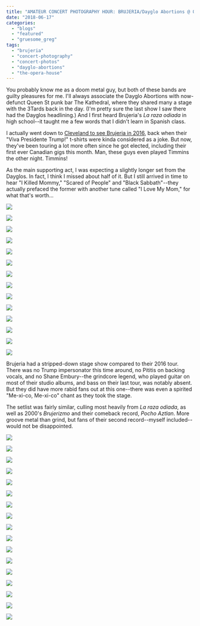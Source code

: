 ```yaml
---
title: "AMATEUR CONCERT PHOTOGRAPHY HOUR: BRUJERIA/Dayglo Abortions @ Opera House, June 16, 2018"
date: "2018-06-17"
categories: 
  - "blogs"
  - "featured"
  - "gruesome_greg"
tags: 
  - "brujeria"
  - "concert-photography"
  - "concert-photos"
  - "dayglo-abortions"
  - "the-opera-house"
---
```


You probably know me as a doom metal guy, but both of these bands are guilty pleasures for me. I'll always associate the Dayglo Abortions with now-defunct Queen St punk bar The Kathedral, where they shared many a stage with the 3Tards back in the day. (I'm pretty sure the last show I saw there had the Dayglos headlining.) And I first heard Brujeria's _La raza odiada_ in high school--it taught me a few words that I didn't learn in Spanish class.

I actually went down to [Cleveland to see Brujeria in 2016](https://hellbound.ca/2016/10/amateur-concert-photography-hour-brujeriacattle-decapitationpinata-protest-agora-cleveland-october-6-2016/), back when their "Viva Presidente Trump!" t-shirts were kinda considered as a joke. But now, they've been touring a lot more often since he got elected, including their first ever Canadian gigs this month. Man, these guys even played Timmins the other night. Timmins!

As the main supporting act, I was expecting a slightly longer set from the Dayglos. In fact, I think I missed about half of it. But I still arrived in time to hear "I Killed Mommy," "Scared of People" and "Black Sabbath"--they actually prefaced the former with another tune called "I Love My Mom," for what that's worth...

[![](https://hellbound.ca/wp-content/uploads/2018/06/IMG_0894-1024x768.jpg)](https://hellbound.ca/wp-content/uploads/2018/06/IMG_0894.jpg)

[![](https://hellbound.ca/wp-content/uploads/2018/06/IMG_0895.jpg)](https://hellbound.ca/wp-content/uploads/2018/06/IMG_0895.jpg)

[![](https://hellbound.ca/wp-content/uploads/2018/06/IMG_0896.jpg)](https://hellbound.ca/wp-content/uploads/2018/06/IMG_0896.jpg)

[![](https://hellbound.ca/wp-content/uploads/2018/06/IMG_0898.jpg)](https://hellbound.ca/wp-content/uploads/2018/06/IMG_0898.jpg)

[![](https://hellbound.ca/wp-content/uploads/2018/06/IMG_0900.jpg)](https://hellbound.ca/wp-content/uploads/2018/06/IMG_0900.jpg)

[![](https://hellbound.ca/wp-content/uploads/2018/06/IMG_0904.jpg)](https://hellbound.ca/wp-content/uploads/2018/06/IMG_0904.jpg)

[![](https://hellbound.ca/wp-content/uploads/2018/06/IMG_0907.jpg)](https://hellbound.ca/wp-content/uploads/2018/06/IMG_0907.jpg)

[![](https://hellbound.ca/wp-content/uploads/2018/06/IMG_0908.jpg)](https://hellbound.ca/wp-content/uploads/2018/06/IMG_0908.jpg)

[![](https://hellbound.ca/wp-content/uploads/2018/06/IMG_0910.jpg)](https://hellbound.ca/wp-content/uploads/2018/06/IMG_0910.jpg)

[![](https://hellbound.ca/wp-content/uploads/2018/06/IMG_0913-1024x768.jpg)](https://hellbound.ca/wp-content/uploads/2018/06/IMG_0913.jpg)

[![](https://hellbound.ca/wp-content/uploads/2018/06/IMG_0914-1024x768.jpg)](https://hellbound.ca/wp-content/uploads/2018/06/IMG_0914.jpg)

[![](https://hellbound.ca/wp-content/uploads/2018/06/IMG_0920.jpg)](https://hellbound.ca/wp-content/uploads/2018/06/IMG_0920.jpg)

[![](https://hellbound.ca/wp-content/uploads/2018/06/IMG_0921.jpg)](https://hellbound.ca/wp-content/uploads/2018/06/IMG_0921.jpg)

[![](https://hellbound.ca/wp-content/uploads/2018/06/IMG_0925.jpg)](https://hellbound.ca/wp-content/uploads/2018/06/IMG_0925.jpg)

Brujeria had a stripped-down stage show compared to their 2016 tour. There was no Trump impersonator this time around, no Pititis on backing vocals, and no Shane Embury--the grindcore legend, who played guitar on most of their studio albums, and bass on their last tour, was notably absent. But they did have more rabid fans out at this one--there was even a spirited "Me-xi-co, Me-xi-co" chant as they took the stage.

The setlist was fairly similar, culling most heavily from _La raza odiada_, as well as 2000's _Brujerizmo_ and their comeback record, _Pocho Aztlan_. More groove metal than grind, but fans of their second record--myself included--would not be disappointed.

[![](https://hellbound.ca/wp-content/uploads/2018/06/IMG_0928-1024x768.jpg)](https://hellbound.ca/wp-content/uploads/2018/06/IMG_0928.jpg)

[![](https://hellbound.ca/wp-content/uploads/2018/06/IMG_0931.jpg)](https://hellbound.ca/wp-content/uploads/2018/06/IMG_0931.jpg)

[![](https://hellbound.ca/wp-content/uploads/2018/06/IMG_0933.jpg)](https://hellbound.ca/wp-content/uploads/2018/06/IMG_0933.jpg)

[![](https://hellbound.ca/wp-content/uploads/2018/06/IMG_0934.jpg)](https://hellbound.ca/wp-content/uploads/2018/06/IMG_0934.jpg)

[![](https://hellbound.ca/wp-content/uploads/2018/06/IMG_0938-1024x768.jpg)](https://hellbound.ca/wp-content/uploads/2018/06/IMG_0938.jpg)

[![](https://hellbound.ca/wp-content/uploads/2018/06/IMG_0940.jpg)](https://hellbound.ca/wp-content/uploads/2018/06/IMG_0940.jpg)

[![](https://hellbound.ca/wp-content/uploads/2018/06/IMG_0946.jpg)](https://hellbound.ca/wp-content/uploads/2018/06/IMG_0946.jpg)

[![](https://hellbound.ca/wp-content/uploads/2018/06/IMG_0949.jpg)](https://hellbound.ca/wp-content/uploads/2018/06/IMG_0949.jpg)

[![](https://hellbound.ca/wp-content/uploads/2018/06/IMG_0953.jpg)](https://hellbound.ca/wp-content/uploads/2018/06/IMG_0953.jpg)

[![](https://hellbound.ca/wp-content/uploads/2018/06/IMG_0954.jpg)](https://hellbound.ca/wp-content/uploads/2018/06/IMG_0954.jpg)

[![](https://hellbound.ca/wp-content/uploads/2018/06/IMG_0959-1024x768.jpg)](https://hellbound.ca/wp-content/uploads/2018/06/IMG_0959.jpg)

[![](https://hellbound.ca/wp-content/uploads/2018/06/IMG_0960-1024x768.jpg)](https://hellbound.ca/wp-content/uploads/2018/06/IMG_0960.jpg)

[![](https://hellbound.ca/wp-content/uploads/2018/06/IMG_0962.jpg)](https://hellbound.ca/wp-content/uploads/2018/06/IMG_0962.jpg)

[![](https://hellbound.ca/wp-content/uploads/2018/06/IMG_0964.jpg)](https://hellbound.ca/wp-content/uploads/2018/06/IMG_0964.jpg)

[![](https://hellbound.ca/wp-content/uploads/2018/06/IMG_0966.jpg)](https://hellbound.ca/wp-content/uploads/2018/06/IMG_0966.jpg)

[![](https://hellbound.ca/wp-content/uploads/2018/06/IMG_0970-1024x768.jpg)](https://hellbound.ca/wp-content/uploads/2018/06/IMG_0970.jpg)

[![](https://hellbound.ca/wp-content/uploads/2018/06/IMG_0971-1024x768.jpg)](https://hellbound.ca/wp-content/uploads/2018/06/IMG_0971.jpg)

